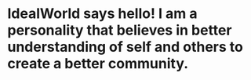 # IdealWorld says hello! I am a personality that believes in better understanding of self and others to create a better community.
